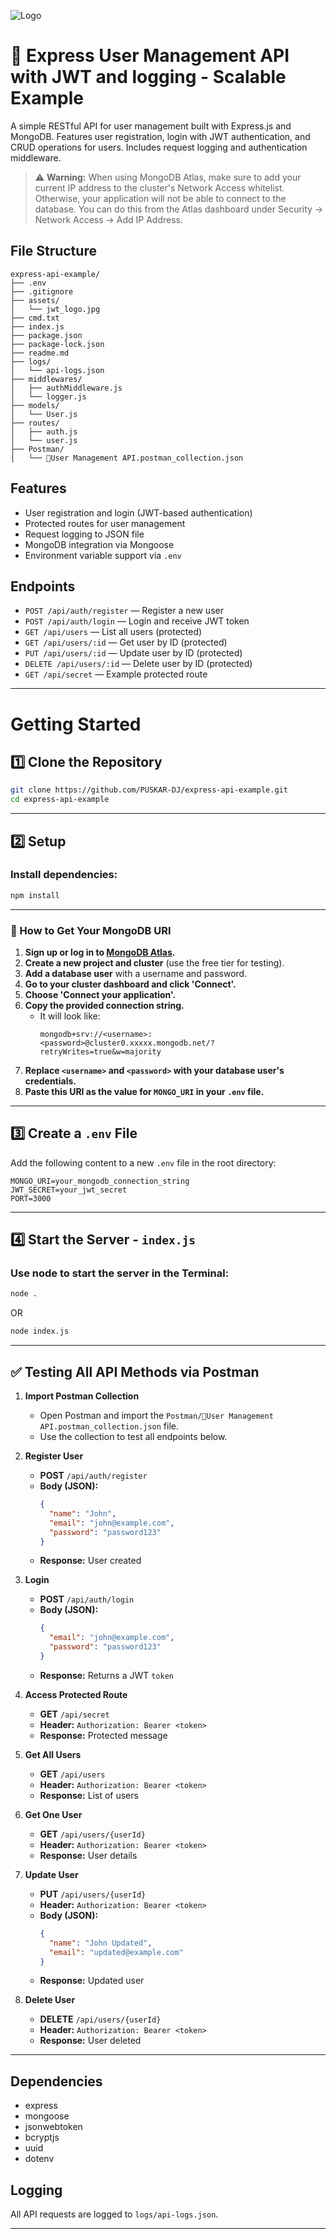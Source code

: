 ![Logo](assets/jwt_logo.jpg "Express User Management API")

# 🔐 Express User Management API with JWT and logging - Scalable Example

A simple RESTful API for user management built with Express.js and MongoDB. Features user registration, login with JWT authentication, and CRUD operations for users. Includes request logging and authentication middleware.

> ⚠️ **Warning:** When using MongoDB Atlas, make sure to add your current IP address to the cluster's Network Access whitelist. Otherwise, your application will not be able to connect to the database. You can do this from the Atlas dashboard under Security → Network Access → Add IP Address.

## File Structure
```
express-api-example/
├── .env
├── .gitignore
├── assets/
│   └── jwt_logo.jpg
├── cmd.txt
├── index.js
├── package.json
├── package-lock.json
├── readme.md
├── logs/
│   └── api-logs.json
├── middlewares/
│   ├── authMiddleware.js
│   └── logger.js
├── models/
│   └── User.js
├── routes/
│   ├── auth.js
│   └── user.js
├── Postman/
│   └── 🔐User Management API.postman_collection.json
```

## Features
- User registration and login (JWT-based authentication)
- Protected routes for user management
- Request logging to JSON file
- MongoDB integration via Mongoose
- Environment variable support via `.env`

## Endpoints
- `POST /api/auth/register` — Register a new user
- `POST /api/auth/login` — Login and receive JWT token
- `GET /api/users` — List all users (protected)
- `GET /api/users/:id` — Get user by ID (protected)
- `PUT /api/users/:id` — Update user by ID (protected)
- `DELETE /api/users/:id` — Delete user by ID (protected)
- `GET /api/secret` — Example protected route

---

# Getting Started

## 1️⃣ Clone the Repository

```bash
git clone https://github.com/PUSKAR-DJ/express-api-example.git
cd express-api-example
```
---

## 2️⃣ Setup

### Install dependencies:

```bash
npm install
```

---

### 🔗 How to Get Your MongoDB URI

1. **Sign up or log in to [MongoDB Atlas](https://www.mongodb.com/cloud/atlas).**
2. **Create a new project and cluster** (use the free tier for testing).
3. **Add a database user** with a username and password.
4. **Go to your cluster dashboard and click 'Connect'.**
5. **Choose 'Connect your application'.**
6. **Copy the provided connection string.**
   - It will look like:
     ```
     mongodb+srv://<username>:<password>@cluster0.xxxxx.mongodb.net/?retryWrites=true&w=majority
     ```
7. **Replace `<username>` and `<password>` with your database user's credentials.**
8. **Paste this URI as the value for `MONGO_URI` in your `.env` file.**

---

## 3️⃣ Create a `.env` File

Add the following content to a new `.env` file in the root directory:

```env
MONGO_URI=your_mongodb_connection_string
JWT_SECRET=your_jwt_secret
PORT=3000
```
---

## 4️⃣ Start the Server - `index.js`

### Use node to start the server in the Terminal:

```bash
node .
```
OR

```bash
node index.js
```

---

## ✅ Testing All API Methods via Postman

1. **Import Postman Collection**
   - Open Postman and import the `Postman/🔐User Management API.postman_collection.json` file.
   - Use the collection to test all endpoints below.

2. **Register User**
   - **POST** `/api/auth/register`
   - **Body (JSON):**
     ```json
     {
       "name": "John",
       "email": "john@example.com",
       "password": "password123"
     }
     ```
   - **Response:** User created

3. **Login**
   - **POST** `/api/auth/login`
   - **Body (JSON):**
     ```json
     {
       "email": "john@example.com",
       "password": "password123"
     }
     ```
   - **Response:** Returns a JWT `token`

4. **Access Protected Route**
   - **GET** `/api/secret`
   - **Header:** `Authorization: Bearer <token>`
   - **Response:** Protected message

5. **Get All Users**
   - **GET** `/api/users`
   - **Header:** `Authorization: Bearer <token>`
   - **Response:** List of users

6. **Get One User**
   - **GET** `/api/users/{userId}`
   - **Header:** `Authorization: Bearer <token>`
   - **Response:** User details

7. **Update User**
   - **PUT** `/api/users/{userId}`
   - **Header:** `Authorization: Bearer <token>`
   - **Body (JSON):**
     ```json
     {
       "name": "John Updated",
       "email": "updated@example.com"
     }
     ```
   - **Response:** Updated user

8. **Delete User**
   - **DELETE** `/api/users/{userId}`
   - **Header:** `Authorization: Bearer <token>`
   - **Response:** User deleted

---

## Dependencies
- express
- mongoose
- jsonwebtoken
- bcryptjs
- uuid
- dotenv

## Logging
All API requests are logged to `logs/api-logs.json`.

---

